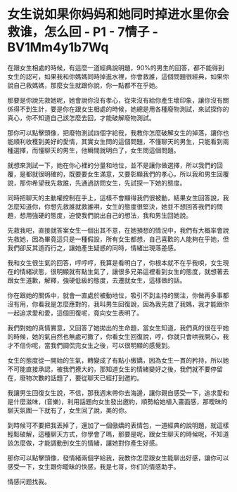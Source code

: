 # 女生说如果你妈妈和她同时掉进水里你会救谁，怎么回 - P1 - 7情子 - BV1Mm4y1b7Wq

在跟女生相處的時候，有這麼一道經典說明題，90%的男生的回答，都不能得到女生的認可，如果我和你媽媽同時掉進水裡，你會救誰，這個問題很經典，如果你說自己救媽媽，那麼女生就跟你說，你一點都不在乎她。

那要是你說先救她呢，她會說你沒有孝心，從來沒有給你產生壞印象，讓你沒有關係得不到生計，要是你在跟女生相處的時候，她總是用各種廢物測試，來試探你的真心，你不知道自己該怎麼去回，才能破解廢物測試。

那你可以點擊頭像，把廢物測試四個字給我，我教你怎麼破解女生的掉落，讓你也能順利收穫到美好的愛情，其實女生問的這個問題，不懂聊天的男生，只能看到兩種選擇，而懂聊天的男生，他瞬間就明白了，女生問這個問題。

就想來測試一下，她在你心裡的分量和地位，並不是讓你做選擇，所以我們的回覆，是都就很明確的，既要要女生滿意，又要彰顯我們的孝心，所以我和男生回覆說，那你希望我先救誰，先通過訪問女生，先試探一下她的態度。

同時把聊天的主動權控制在手上，這樣不會顯得我們很被動，結果女生回答說，我怎麼知道你，你想先救誰就救誰唄，女生的態度很堅決，她並不想回答我們的問題，想用強硬的態度，迫使我們說出自己的想法，我和男生回她說。

先救我吧，直接就答案女生一個出其不意，在她預想的情況中，我們有大概率會說先救她，因為畢竟這只是一種假設，所有女生都想，自己喜歡的人能夠在乎她，但我們卻反其道而行之，讓她產生疑惑的同時，情緒出現落差感。

我和女生很生氣的回答，哼哼哼，我算是看明白了，你根本就不在乎我唄，女生現在的情緒狀態，很明顯就有點生氣了，讓很多兄弟這裡看到女生的態度，就想著去跟女生道歉，解釋，強硬低級的態度，去遷就女生，這樣做的話。

你在跟她的關係中，就會一直處於被動地位，吸引不到主持的關注，你做再多事都沒有用，你看我是怎麼應對的，我叫男生回復說，因為我先救了我媽，我才能跟你一起追求愛和愛，這個回復呢，竟向女生表明了。

我們對她的真情實意，又回答了她拋出的生命題，當女生知道，我們真的很在乎她的時候，她的氣自然也無處可撒了，你看女生回復說，哼，你就只會哄我開心，我才不信你呢，當我們調侃完女生之後，可以很明顯的感覺到。

女生的態度從一開始的生氣，轉變成了有點小傲嬌，因為女生一貫的矜持，所以她不可能直接承認，被我們撩大的，那知道女生的情緒變好之後，我們就不要停留在，廢物次數的話題了，要從聊天已經打到邀約。

我讓男生回復女生說，不信，那我週末帶你去海邊，讓你親自感受一下，追求愛和是什麼滋味，(音樂)，利用話題向女生發出邀約，順勢給她植入畫面感，那曖昧的聊天氛圍一下就有了，女生回了說，美的你。

到時候可不要把我丟掉了，還加了一個傲嬌的表情包，一道經典的說明題，就這樣輕鬆破解，這種聊天方式，你學會了嗎，那要是呢，跟女生聊天的時候呢，不知道該怎麼做，才能調動到女生的情緒，讓她對你產生好感。

那你可以點擊頭像，發情緒兩個字給我，我教你怎麼跟女生能聊出好感，讓你可以感受一下，女生跟你曖昧的快感，我是七哥，你们的情感助手。

情感问题找我。